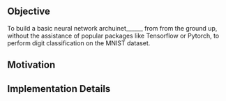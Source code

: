 
## Objective

To build a basic neural network archuinet______ from from the ground up, without the assistance of popular packages like Tensorflow or Pytorch, to perform digit classification on the MNIST dataset.




## Motivation


## Implementation Details

